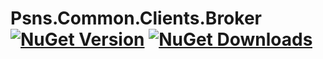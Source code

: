 # Psns.Common.Clients.Broker [![NuGet Version](http://img.shields.io/nuget/v/Psns.Common.Clients.Broker.svg?style=flat)](https://www.nuget.org/packages/Psns.Common.Clients.Broker/) [![NuGet Downloads](http://img.shields.io/nuget/dt/Psns.Common.Clients.Broker.svg?style=flat)](https://www.nuget.org/packages/Psns.Common.Clients.Broker/)